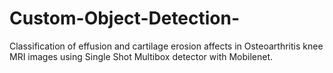 # Custom-Object-Detection-
Classification of effusion and cartilage erosion affects in Osteoarthritis knee MRI images using Single Shot Multibox detector with Mobilenet.


